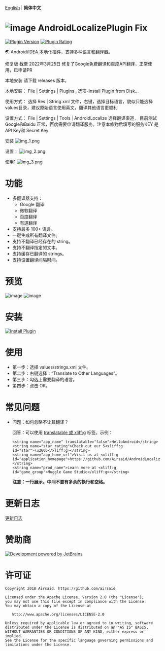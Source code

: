 [English](README.md) | **简体中文**

# ![image](https://raw.githubusercontent.com/Airsaid/AndroidLocalizePlugin/85cf5020832523ea333ad09286af55880460457a/src/main/resources/META-INF/pluginIcon.svg) AndroidLocalizePlugin Fix
[![Plugin Version](https://img.shields.io/jetbrains/plugin/v/11174)](https://plugins.jetbrains.com/plugin/11174-androidlocalize)
[![Plugin Rating](https://img.shields.io/jetbrains/plugin/r/rating/11174)](https://plugins.jetbrains.com/plugin/11174-androidlocalize)

:earth_asia: Android/IDEA 本地化插件，支持多种语言和翻译器。

修复版
截至 2022年3月25日 修复了Google免费翻译和百度API翻译，正常使用，已申请PR

本地安装 请下载 releases 版本，

本地安装： File | Settings | Plugins , 选项-Install Plugin from Disk...

使用方式： 选择 Res | String.xml 文件，右键，选择目标语言，貌似只能选择 values目录，建议原始语言使用英文，翻译其他语言更顺利

设置方式： File | Settings | Tools | AndroidLocalize 选择翻译渠道，
  目前测试Google和Baidu 正常，百度需要申请翻译服务，注意本修覅后填写的服务KEY 是API Key和 Secret Key

安装
![img_1.png](img_1.png)

设置：
![img_2.png](img_2.png)

使用1
![img_3.png](img_3.png)


# 功能
- 多翻译器支持：
  - Google 翻译
  - 微软翻译
  - 百度翻译
  - 有道翻译
- 支持最多 100+ 语言。
- 一键生成所有翻译文件。
- 支持不翻译已经存在的 string。
- 支持不翻译指定的文本。
- 支持缓存已翻译的 strings。
- 支持设置翻译间隔时间。

# 预览
![image](preview/preview.gif)
![image](preview/settings.png)

# 安装
[![Install Plugin](preview/install.png)](https://plugins.jetbrains.com/plugin/11174-androidlocalize)

# 使用
- 第一步：选择 values/strings.xml 文件。
- 第二步：右键选择：“Translate to Other Languages”。
- 第三步：勾选上需要翻译的语言。
- 第四步：点击 OK。

# 常见问题
- 问题：如何忽略不让其翻译？

    回答：可以使用 [translatable 或 xliff:g](https://developer.android.com/guide/topics/resources/localization#managing-strings) 标签。示例：
    ```
    <string name="app_name" translatable="false">HelloAndroid</string>
    <string name="star_rating">Check out our 5<xliff:g id="star">\u2605</xliff:g></string>
    <string name="app_home_url">Visit us at <xliff:g id="application_homepage">https://github.com/Airsaid/AndroidLocalizePlugin</xliff:g></string>
    <string name="prod_name">Learn more at <xliff:g id="game_group">Muggle Game Studio</xliff:g></string>
    ```
  **注意：一行展示，中间不要有多余的换行和空格。**

# 更新日志
[更新日志](CHANGELOG.md)

# 赞助商
[![Development powered by JetBrains](https://pic.stackoverflow.wiki/uploadImages/111/201/226/60/2021/06/20/18/45/3aba65f5-1231-4c9a-817f-83cd5a29fd0c.svg)](https://jb.gg/OpenSourc)

# 许可证
```
Copyright 2018 Airsaid. https://github.com/airsaid

Licensed under the Apache License, Version 2.0 (the "License");
you may not use this file except in compliance with the License.
You may obtain a copy of the License at

   http://www.apache.org/licenses/LICENSE-2.0

Unless required by applicable law or agreed to in writing, software
distributed under the License is distributed on an "AS IS" BASIS,
WITHOUT WARRANTIES OR CONDITIONS OF ANY KIND, either express or implied.
See the License for the specific language governing permissions and
limitations under the License.
```
